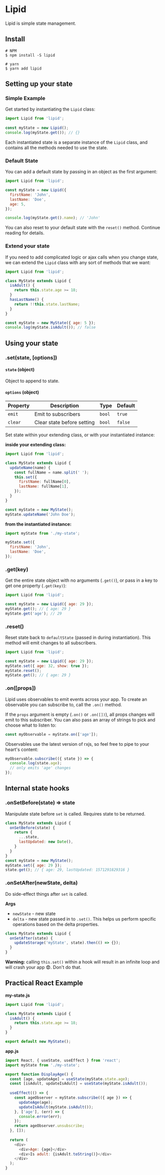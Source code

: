 # Lipid

Lipid is simple state management. 

## Install

```shell
# NPM
$ npm install -S lipid
```

```shell
# yarn
$ yarn add lipid
```

## Setting up your state

### Simple Example

Get started by instantiating the `Lipid` class:

```javascript
import Lipid from 'lipid';
  
const myState = new Lipid();
console.log(myState.get()); // {}
```

Each instantiated state is a separate instance of the `Lipid` class, and contains all the methods needed
to use the state.

### Default State

You can add a default state by passing in an object as the first argument:

```javascript
import Lipid from 'lipid';

const myState = new Lipid({
  firstName: 'John',
  lastName: 'Doe',
  age: 5,
});

console.log(myState.get().name); // 'John'
```

You can also reset to your default state with the `reset()` method. Continue reading for details.

### Extend your state

If you need to add complicated logic or ajax calls when you change state, we can extend the `Lipid` class
with any sort of methods that we want:

```javascript
import Lipid from 'lipid';

class MyState extends Lipid {
  isAdult() {
    return this.state.age >= 18;
  }
  hasLastName() {
    return !!this.state.lastName;
  }
}

const myState = new MyState({ age: 5 });
console.log(myState.isAdult()); // false
``` 

## Using your state

### .set(state, [options])

#### `state` (object)

Object to append to state.

#### `options` (object)

| Property | Description | Type | Default |
| --- | --- | --- | --- 
| `emit` | Emit to subscribers | `bool` | `true` |
| `clear` | Clear state before setting | `bool` | `false` |

Set state within your extending class, or with your instantiated instance:

**inside your extending class:**

```javascript
import Lipid from 'lipid';

class MyState extends Lipid {
  updateName(name) {
    const fullName = name.split(' ');
    this.set({
      firstName: fullName[0],
      lastName: fullName[1],
    });
  }
}

const myState = new MyState();
myState.updateName('John Doe');
```

**from the instantiated instance:**

```javascript
import myState from './my-state';

myState.set({
  firstName: 'John',
  lastName: 'Doe',
});
```

### .get(key)

Get the entire state object with no arguments (`.get()`), or pass in a key to get one property (`.get(key)`):

```javascript
import Lipid from 'lipid';

const myState = new Lipid({ age: 29 });
myState.get(); // { age: 29 }
myState.get('age'); // 29
```

### .reset()

Reset state back to `defaultState` (passed in during instantiation). This method will emit changes to all subscribers.

```javascript
import Lipid from 'lipid';

const myState = new Lipid({ age: 29 });
myState.set({ age: 32, show: true });
myState.reset();
myState.get(); // { age: 29 }
```

### .on([props])

Lipid uses observables to emit events across your app. To create an observable you can subscribe to,
call the `.on()` method.

If the `props` argument is empty (`.on()` or `.on([])`), all props changes will emit to this
subscriber. You can also pass an array of strings to pick and choose what to listen to:

```javascript
const myObservable = myState.on(['age']);
```

Observables use the latest version of rxjs, so feel free to pipe to your heart's content:

```javascript
myObservable.subscribe(({ state }) => {
  console.log(state.age);
  // only emits 'age' changes
});
```

## Internal state hooks

### .onSetBefore(state) => state 

Manipulate state before `set` is called. Requires state to be returned.

```javascript
class MyState extends Lipid {
  onSetBefore(state) {
    return {
      ...state,
      lastUpdated: new Date(),
    }
  }
}
const myState = new MyState();
myState.set({ age: 29 });
state.get(); // { age: 29, lastUpdated: 1571291829316 }
```

### .onSetAfter(newState, delta) 

Do side-effect things after `set` is called.

**Args**

- `newState` - new state
- `delta` - new state passed in to `.set()`. This helps us perform specific operations based on the delta properties.

```javascript
class MyState extends Lipid {
  onSetAfter(state) {
    updateStorage('myState', state).then(() => {});
  }
}
```

**Warning:** calling `this.set()` within a hook will result in an infinite loop and will crash your app 😨. Don't do that.


## Practical React Example

**my-state.js**

```javascript
import Lipid from 'lipid';

class MyState extends Lipid {
  isAdult() {
    return this.state.age >= 18;
  }
}

export default new MyState();
```

**app.js**

```javascript
import React, { useState, useEffect } from 'react';
import myState from './my-state';

export function DisplayAge() {
  const [age, updateAge] = useState(myState.state.age);
  const [isAdult, updateIsAdult] = useState(myState.isAdult());
  
  useEffect(() => {
    const ageObserver = myState.subscribe(({ age }) => {
      updateAge(age);
      updateIsAdult(myState.isAdult());
    }, ['age'], (err) => {
      console.error(err);
    });
    return ageObserver.unsubscribe;
  }, []);  
  
  return (
    <div>
      <div>Age: {age}</div>
      <div>Is adult: {isAdult.toString()}</div>
    </div>
  );
}
```

